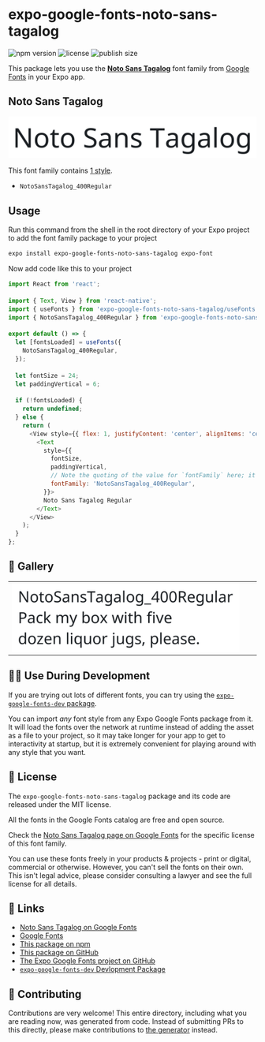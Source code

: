 # expo-google-fonts-noto-sans-tagalog

![npm version](https://flat.badgen.net/npm/v/expo-google-fonts-noto-sans-tagalog)
![license](https://flat.badgen.net/github/license/expo/google-fonts)
![publish size](https://flat.badgen.net/packagephobia/install/expo-google-fonts-noto-sans-tagalog)

This package lets you use the [**Noto Sans Tagalog**](https://fonts.google.com/specimen/Noto+Sans+Tagalog) font family from [Google Fonts](https://fonts.google.com/) in your Expo app.

## Noto Sans Tagalog

![Noto Sans Tagalog](./font-family.png)

This font family contains [1 style](#-gallery).

- `NotoSansTagalog_400Regular`

## Usage

Run this command from the shell in the root directory of your Expo project to add the font family package to your project
```sh
expo install expo-google-fonts-noto-sans-tagalog expo-font
```

Now add code like this to your project
```js
import React from 'react';

import { Text, View } from 'react-native';
import { useFonts } from 'expo-google-fonts-noto-sans-tagalog/useFonts';
import { NotoSansTagalog_400Regular } from 'expo-google-fonts-noto-sans-tagalog/400Regular';

export default () => {
  let [fontsLoaded] = useFonts({
    NotoSansTagalog_400Regular,
  });

  let fontSize = 24;
  let paddingVertical = 6;

  if (!fontsLoaded) {
    return undefined;
  } else {
    return (
      <View style={{ flex: 1, justifyContent: 'center', alignItems: 'center' }}>
        <Text
          style={{
            fontSize,
            paddingVertical,
            // Note the quoting of the value for `fontFamily` here; it expects a string!
            fontFamily: 'NotoSansTagalog_400Regular',
          }}>
          Noto Sans Tagalog Regular
        </Text>
      </View>
    );
  }
};

```

## 🔡 Gallery


||||
|-|-|-|
|![NotoSansTagalog_400Regular](.//400Regular/NotoSansTagalog_400Regular.ttf.png)||||


## 👩‍💻 Use During Development

If you are trying out lots of different fonts, you can try using the [`expo-google-fonts-dev` package](https://github.com/freeboub/google-fonts/tree/master/font-packages/dev#readme).

You can import *any* font style from any Expo Google Fonts package from it. It will load the fonts
over the network at runtime instead of adding the asset as a file to your project, so it may take longer
for your app to get to interactivity at startup, but it is extremely convenient
for playing around with any style that you want.

## 📖 License

The `expo-google-fonts-noto-sans-tagalog` package and its code are released under the MIT license.

All the fonts in the Google Fonts catalog are free and open source.

Check the [Noto Sans Tagalog page on Google Fonts](https://fonts.google.com/specimen/Noto+Sans+Tagalog) for the specific license of this font family.

You can use these fonts freely in your products & projects - print or digital, commercial or otherwise. However, you can't sell the fonts on their own. This isn't legal advice, please consider consulting a lawyer and see the full license for all details.

## 🔗 Links

- [Noto Sans Tagalog on Google Fonts](https://fonts.google.com/specimen/Noto+Sans+Tagalog)
- [Google Fonts](https://fonts.google.com/)
- [This package on npm](https://www.npmjs.com/package/expo-google-fonts-noto-sans-tagalog)
- [This package on GitHub](https://github.com/freeboub/google-fonts/tree/master/font-packages/noto-sans-tagalog)
- [The Expo Google Fonts project on GitHub](https://github.com/freeboub/google-fonts)
- [`expo-google-fonts-dev` Devlopment Package](https://github.com/freeboub/google-fonts/tree/master/font-packages/dev)

## 🤝 Contributing

Contributions are very welcome! This entire directory, including what you are reading now, was generated from code. Instead of submitting PRs to this directly, please make contributions to [the generator](https://github.com/freeboub/google-fonts/tree/master/packages/generator) instead.
